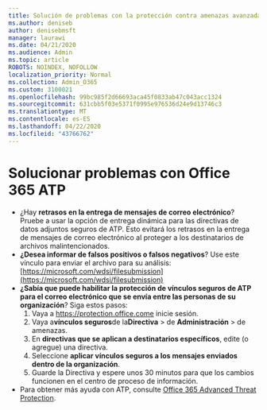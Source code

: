 ```yaml
---
title: Solución de problemas con la protección contra amenazas avanzada de Office 365 (ATP)
ms.author: deniseb
author: denisebmsft
manager: laurawi
ms.date: 04/21/2020
ms.audience: Admin
ms.topic: article
ROBOTS: NOINDEX, NOFOLLOW
localization_priority: Normal
ms.collection: Admin_O365
ms.custom: 3100021
ms.openlocfilehash: 99bc985f2d66693aca45f0833ab47c043acc1324
ms.sourcegitcommit: 631cbb5f03e5371f0995e976536d24e9d13746c3
ms.translationtype: MT
ms.contentlocale: es-ES
ms.lasthandoff: 04/22/2020
ms.locfileid: "43766762"
---
```

# <a name="troubleshoot-issues-with-office-365-atp"></a>Solucionar problemas con Office 365 ATP

- ¿Hay **retrasos en la entrega de mensajes de correo electrónico**? Pruebe a usar la opción de entrega dinámica para las directivas de datos adjuntos seguros de ATP. Esto evitará los retrasos en la entrega de mensajes de correo electrónico al proteger a los destinatarios de archivos malintencionados.
- **¿Desea informar de falsos positivos o falsos negativos**? Use este vínculo para enviar el archivo para su análisis:[https://microsoft.com/wdsi/filesubmission](https://microsoft.com/wdsi/filesubmission)
- **¿Sabía que puede habilitar la protección de vínculos seguros de ATP para el correo electrónico que se envía entre las personas de su organización**? Siga estos pasos:
    1. Vaya a https://protection.office.come inicie sesión.
    2. Vaya a**vínculos seguros**de la**Directiva** > de **Administración** > de amenazas.
    3. En **directivas que se aplican a destinatarios específicos**, edite (o agregue) una directiva.
    4. Seleccione **aplicar vínculos seguros a los mensajes enviados dentro de la organización**.
    5. Guarde la Directiva y espere unos 30 minutos para que los cambios funcionen en el centro de proceso de información.
- Para obtener más ayuda con ATP, consulte [Office 365 Advanced Threat Protection](https://docs.microsoft.com/office365/securitycompliance/office-365-atp).